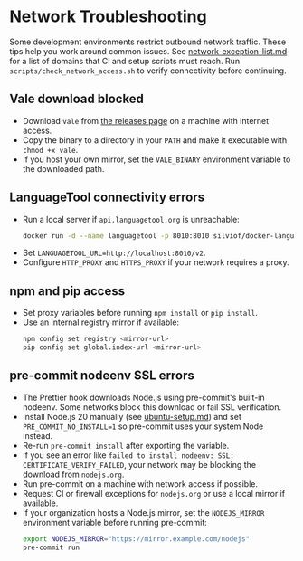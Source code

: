 # Network Troubleshooting

Some development environments restrict outbound network traffic. These tips help you work around common issues.
See [network-exception-list.md](network-exception-list.md) for a list of domains that CI and setup scripts must reach.
Run `scripts/check_network_access.sh` to verify connectivity before continuing.

## Vale download blocked
- Download `vale` from [the releases page](https://github.com/errata-ai/vale/releases) on a machine with internet access.
- Copy the binary to a directory in your `PATH` and make it executable with `chmod +x vale`.
- If you host your own mirror, set the `VALE_BINARY` environment variable to the downloaded path.

## LanguageTool connectivity errors
- Run a local server if `api.languagetool.org` is unreachable:
  ```bash
  docker run -d --name languagetool -p 8010:8010 silviof/docker-languagetool
  ```
- Set `LANGUAGETOOL_URL=http://localhost:8010/v2`.
- Configure `HTTP_PROXY` and `HTTPS_PROXY` if your network requires a proxy.

## npm and pip access
- Set proxy variables before running `npm install` or `pip install`.
- Use an internal registry mirror if available:
  ```bash
  npm config set registry <mirror-url>
  pip config set global.index-url <mirror-url>
  ```

## pre-commit nodeenv SSL errors
- The Prettier hook downloads Node.js using pre-commit's built-in nodeenv. Some
  networks block this download or fail SSL verification.
- Install Node.js 20 manually (see [ubuntu-setup.md](ubuntu-setup.md)) and set
  `PRE_COMMIT_NO_INSTALL=1` so pre-commit uses your system Node instead.
- Re-run `pre-commit install` after exporting the variable.
- If you see an error like `failed to install nodeenv: SSL: CERTIFICATE_VERIFY_FAILED`,
  your network may be blocking the download from `nodejs.org`.
- Run pre-commit on a machine with network access if possible.
- Request CI or firewall exceptions for `nodejs.org` or use a local mirror if available.
- If your organization hosts a Node.js mirror, set the `NODEJS_MIRROR` environment variable before running pre-commit:
  ```bash
  export NODEJS_MIRROR="https://mirror.example.com/nodejs"
  pre-commit run
  ```
